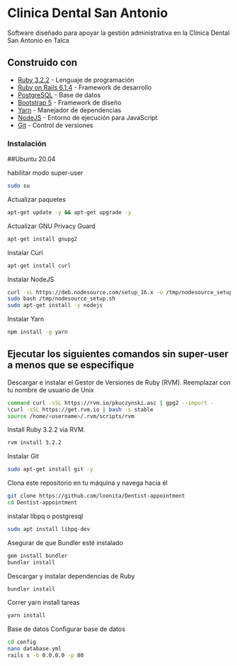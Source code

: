 # Clinica Dental San Antonio

Software diseñado para apoyar la gestión administrativa en la Clínica Dental San Antonio en Talca

## Construido con
- [Ruby 3.2.2](https://www.ruby-lang.org/en/) - Lenguaje de programación
- [Ruby on Rails 6.1.4](https://rubyonrails.org/) - Framework de desarrollo
- [PostgreSQL](https://www.postgresql.org/) - Base de datos
- [Bootstrap 5](https://getbootstrap.com/) - Framework de diseño
- [Yarn](https://yarnpkg.com/) - Manejador de dependencias
- [NodeJS](https://nodejs.org/es/) - Entorno de ejecución para JavaScript
- [Git](https://git-scm.com/) - Control de versiones

### Instalación
##Ubuntu 20.04

habilitar modo super-user
```bash
sudo su
```

Actualizar paquetes
```bash
apt-get update -y && apt-get upgrade -y
```

Actualizar GNU Privacy Guard
```bash
apt-get install gnupg2
```

Instalar Curl
```bash
apt-get install curl
```

Instalar NodeJS
```bash
curl -sL https://deb.nodesource.com/setup_16.x -o /tmp/nodesource_setup.sh
sudo bash /tmp/nodesource_setup.sh
sudo apt-get install -y nodejs
```

Instalar Yarn
```bash
npm install -g yarn
```
## Ejecutar los siguientes comandos sin super-user a menos que se especifique
Descargar e instalar el Gestor de Versiones de Ruby (RVM). Reemplazar <username> con tu nombre de usuario de Unix
```bash
command curl -sSL https://rvm.io/pkuczynski.asc | gpg2 --import -
\curl -sSL https://get.rvm.io | bash -s stable
source /home/<username>/.rvm/scripts/rvm
```

Install Ruby 3.2.2 via RVM.
```bash
rvm install 3.2.2
```

Instalar Git
```bash
sudo apt-get install git -y
```
Clona este repositorio en tu máquina y navega hacia él
```bash
git clone https://github.com/loonita/Dentist-appointment
cd Dentist-appointment
```

instalar libpq o postgresql
```bash
sudo apt install libpq-dev
```

Asegurar de que Bundler esté instalado
```bash
gem install bundler
bundler install
```
Descargar y instalar dependencias de Ruby
```bash
bundler install
```

Correr yarn install tareas
```bash
yarn install
```
Base de datos
Configurar base de datos
```bash
cd config
nano database.yml
rails s -b 0.0.0.0 -p 80
```




